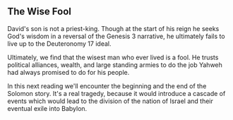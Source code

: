 ## The Wise Fool

David's son is not a priest-king. Though at the start of his reign he seeks God's wisdom in a reversal of the Genesis 3 narrative, he ultimately fails to live up to the Deuteronomy 17 ideal.

Ultimately, we find that the wisest man who ever lived is a fool. He trusts political alliances, wealth, and large standing armies to do the job Yahweh had always promised to do for his people.

In this next reading we'll encounter the beginning and the end of the Solomon story. It's a real tragedy, because it would introduce a cascade of events which would lead to the division of the nation of Israel and their eventual exile into Babylon.